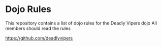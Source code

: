 Dojo Rules
==========

This repository contains a list of dojo rules for the Deadly Vipers dojo 
All members should read the rules

https://github.com/deadlyvipers

